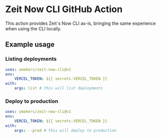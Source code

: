 # Zeit Now CLI GitHub Action

This action provides Zeit`s Now CLI as-is, bringing the same experience when using the CLI locally.

## Example usage

### Listing deployments

```yaml
uses: umakers/zeit-now-cli@v1
env:
    VERCEL_TOKEN: ${{ secrets.VERCEL_TOKEN }}
with:
    args: list # this will list deployments
```

### Deploy to production

```yaml
uses: umakers/zeit-now-cli@v1
env:
    VERCEL_TOKEN: ${{ secrets.VERCEL_TOKEN }}
with:
    args: --prod # this will deploy to production
```

